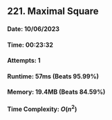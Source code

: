 ## 221. Maximal Square

#### Date: 10/06/2023

#### Time: 00:23:32

#### Attempts: 1

#### Runtime: 57ms (Beats 95.99%)

#### Memory: 19.4MB (Beats 84.59%)

#### Time Complexity: $O(n^2)$